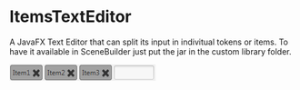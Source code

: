 # ItemsTextEditor
A JavaFX Text Editor that can split its input in indivitual tokens or items.
To have it available in SceneBuilder just put the jar in the custom library folder.  

![Example](./picture.png)  

